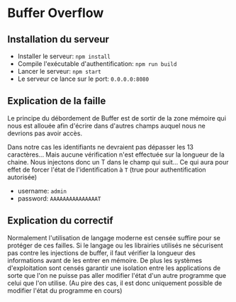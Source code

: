 # Buffer Overflow

## Installation du serveur

- Installer le serveur: `npm install`
- Compile l'exécutable d'authentification: `npm run build`
- Lancer le serveur: `npm start`
- Le serveur ce lance sur le port: `0.0.0.0:8080`

## Explication de la faille

Le principe du débordement de Buffer est de sortir de la zone mémoire qui nous est allouée afin d'écrire dans d'autres champs auquel nous ne devrions pas avoir accès.

Dans notre cas les identifiants ne devraient pas dépasser les 13 caractères... Mais aucune vérification n'est effectuée sur la longueur de la chaine. Nous injectons donc un T dans le champ qui suit... Ce qui aura pour effet de forcer l'état de l'identification à `T` (true pour authentification autorisée)
- username: `admin`
- password: `AAAAAAAAAAAAAAAT`

## Explication du correctif

Normalement l'utilisation de langage moderne est censée suffire pour se protéger de ces failles.
Si le langage ou les librairies utilisés ne sécurisent pas contre les injections de buffer, il faut vérifier la longueur des informations avant de les entrer en mémoire.
De plus les systèmes d'exploitation sont censés garantir une isolation entre les applications de sorte que l'on ne puisse pas aller modifier l'état d'un autre programme que celui que l'on utilise. (Au pire des cas, il est donc uniquement possible de modifier l'état du programme en cours)
